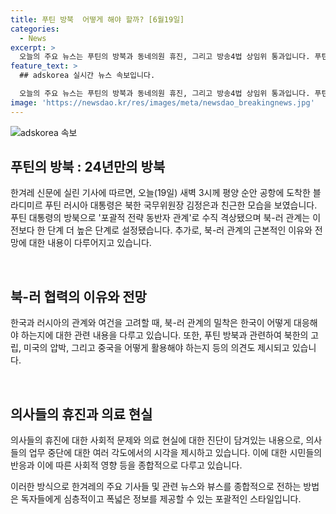 ```yaml
---
title: 푸틴 방북  어떻게 해야 할까? [6월19일]
categories:
  - News
excerpt: >
  오늘의 주요 뉴스는 푸틴의 방북과 동네의원 휴진, 그리고 방송4법 상임위 통과입니다. 푸틴의 방북으로 북-러 관계가 무역·결제체계와 유라시아 안전구조 등 다양한 분야에서 협력이 기대됩니다. 또한, 의료법 철회를 요구하는 의사들의 휴진으로 대한민국 의료 제도와 관련된 논란이 뒤쳐지지 않고 있습니다. 이러한 이슈들로 인해 한 국가와 다른 국가 간의 관계와 국내 정치, 사회의 변화가 일상적으로 다뤄지는 중인 상황입니다.
feature_text: >
  ## adskorea 실시간 뉴스 속보입니다.

  오늘의 주요 뉴스는 푸틴의 방북과 동네의원 휴진, 그리고 방송4법 상임위 통과입니다. 푸틴의 방북으로 북-러 관계가 무역·결제체계와 유라시아 안전구조 등 다양한 분야에서 협력이 기대됩니다. 또한, 의료법 철회를 요구하는 의사들의 휴진으로 대한민국 의료 제도와 관련된 논란이 뒤쳐지지 않고 있습니다. 이러한 이슈들로 인해 한 국가와 다른 국가 간의 관계와 국내 정치, 사회의 변화가 일상적으로 다뤄지는 중인 상황입니다.
image: 'https://newsdao.kr/res/images/meta/newsdao_breakingnews.jpg'
---
```


<p><img src="https://newsdao.kr/res/images/meta/newsdao_breakingnews.jpg" alt="adskorea 속보" /></p>

<h2 data-ke-size="size26">푸틴의 방북 : 24년만의 방북</h2>

<p>한겨레 신문에 실린 기사에 따르면, 오늘(19일) 새벽 3시께 평양 순안 공항에 도착한 블라디미르 푸틴 러시아 대통령은 북한 국무위원장 김정은과 친근한 모습을 보였습니다. 푸틴 대통령의 방북으로 '포괄적 전략 동반자 관계'로 수직 격상됐으며 북-러 관계는 이전보다 한 단계 더 높은 단계로 설정됐습니다. 추가로, 북-러 관계의 근본적인 이유와 전망에 대한 내용이 다루어지고 있습니다.</p>

<p data-ke-size="size16">&nbsp;</p>

<h2 data-ke-size="size26">북-러 협력의 이유와 전망</h2>

<p>한국과 러시아의 관계와 여건을 고려할 때, 북-러 관계의 밀착은 한국이 어떻게 대응해야 하는지에 대한 관련 내용을 다루고 있습니다. 또한, 푸틴 방북과 관련하여 북한의 고립, 미국의 압박, 그리고 중국을 어떻게 활용해야 하는지 등의 의견도 제시되고 있습니다.</p>

<p data-ke-size="size16">&nbsp;</p>

<h2 data-ke-size="size26">의사들의 휴진과 의료 현실</h2>

<p>의사들의 휴진에 대한 사회적 문제와 의료 현실에 대한 진단이 담겨있는 내용으로, 의사들의 업무 중단에 대한 여러 각도에서의 시각을 제시하고 있습니다. 이에 대한 시민들의 반응과 이에 따른 사회적 영향 등을 종합적으로 다루고 있습니다.</p>

<p>이러한 방식으로 한겨레의 주요 기사들 및 관련 뉴스와 뷰스를 종합적으로 전하는 방법은 독자들에게 심층적이고 폭넓은 정보를 제공할 수 있는 포괄적인 스타일입니다.</p>

